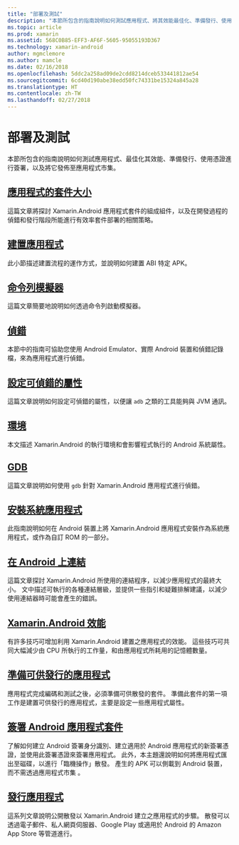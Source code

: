 ```yaml
---
title: "部署及測試"
description: "本節所包含的指南說明如何測試應用程式、將其效能最佳化、準備發行、使用憑證進行簽署，以及將它發佈至應用程式市集"
ms.topic: article
ms.prod: xamarin
ms.assetid: 568C0B85-EFF3-AF6F-5605-95055193D367
ms.technology: xamarin-android
author: mgmclemore
ms.author: mamcle
ms.date: 02/16/2018
ms.openlocfilehash: 5ddc2a258ad09de2cdd8214dceb533441812ae54
ms.sourcegitcommit: 6cd40d190abe38edd50fc74331be15324a845a28
ms.translationtype: HT
ms.contentlocale: zh-TW
ms.lasthandoff: 02/27/2018
---
```

# <a name="deployment-and-testing"></a>部署及測試

本節所包含的指南說明如何測試應用程式、最佳化其效能、準備發行、使用憑證進行簽署，以及將它發佈至應用程式市集。


##  <a name="application-package-sizesapp-package-sizemd"></a>[應用程式的套件大小](app-package-size.md)

這篇文章將探討 Xamarin.Android 應用程式套件的組成組件，以及在開發過程的偵錯和發行階段所能進行有效率套件部署的相關策略。

##  <a name="building-appsbuilding-appsindexmd"></a>[建置應用程式](building-apps/index.md)

此小節描述建置流程的運作方式，並說明如何建置 ABI 特定 APK。

##  <a name="command-line-emulatorcommand-line-emulatormd"></a>[命令列模擬器](command-line-emulator.md)

這篇文章簡要地說明如何透過命令列啟動模擬器。

## <a name="debuggingandroiddeploy-testdebuggingindexmd"></a>[偵錯](~/android/deploy-test/debugging/index.md)

本節中的指南可協助您使用 Android Emulator、實際 Android 裝置和偵錯記錄檔，來為應用程式進行偵錯。

##  <a name="setting-the-debuggable-attributeandroiddeploy-testdebuggable-attributemd"></a>[設定可偵錯的屬性](~/android/deploy-test/debuggable-attribute.md)

這篇文章說明如何設定可偵錯的屬性，以便讓 `adb` 之類的工具能夠與 JVM 通訊。

##  <a name="environmentenvironmentmd"></a>[環境](environment.md)

本文描述 Xamarin.Android 的執行環境和會影響程式執行的 Android 系統屬性。

##  <a name="gdbgdbmd"></a>[GDB](gdb.md)

這篇文章說明如何使用 `gdb` 針對 Xamarin.Android 應用程式進行偵錯。

##  <a name="installing-a-system-appinstall-system-appmd"></a>[安裝系統應用程式](install-system-app.md)

此指南說明如何在 Android 裝置上將 Xamarin.Android 應用程式安裝作為系統應用程式，或作為自訂 ROM 的一部分。

##  <a name="linking-on-androidlinkermd"></a>[在 Android 上連結](linker.md)

這篇文章探討 Xamarin.Android 所使用的連結程序，以減少應用程式的最終大小。 文中描述可執行的各種連結層級，並提供一些指引和疑難排解建議，以減少使用連結器時可能會產生的錯誤。

## <a name="xamarinandroid-performanceandroiddeploy-testperformancemd"></a>[Xamarin.Android 效能](~/android/deploy-test/performance.md)

有許多技巧可增加利用 Xamarin.Android 建置之應用程式的效能。 這些技巧可共同大幅減少由 CPU 所執行的工作量，和由應用程式所耗用的記憶體數量。

## <a name="preparing-an-application-for-releaseandroiddeploy-testrelease-prepindexmd"></a>[準備可供發行的應用程式](~/android/deploy-test/release-prep/index.md)

應用程式完成編碼和測試之後，必須準備可供散發的套件。 準備此套件的第一項工作是建置可供發行的應用程式，主要是設定一些應用程式屬性。

## <a name="signing-the-android-application-packageandroiddeploy-testsigningindexmd"></a>[簽署 Android 應用程式套件](~/android/deploy-test/signing/index.md)

了解如何建立 Android 簽署身分識別、建立適用於 Android 應用程式的新簽署憑證，並使用此簽署憑證來簽署應用程式。 此外，本主題還說明如何將應用程式匯出至磁碟，以進行「臨機操作」散發。 產生的 APK 可以側載到 Android 裝置，而不需透過應用程式市集 。

## <a name="publishing-an-applicationandroiddeploy-testpublishingindexmd"></a>[發行應用程式](~/android/deploy-test/publishing/index.md)

這系列文章說明公開散發以 Xamarin.Android 建立之應用程式的步驟。 散發可以透過電子郵件、私人網頁伺服器、Google Play 或適用於 Android 的 Amazon App Store 等管道進行。

